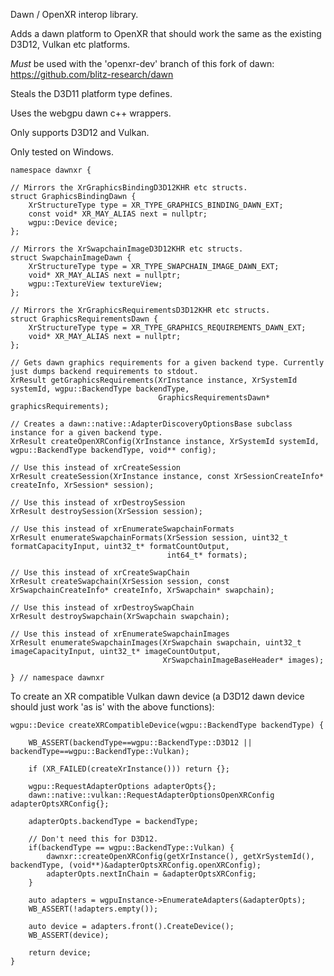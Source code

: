 Dawn / OpenXR interop library.

Adds a dawn platform to OpenXR that should work the same as the existing D3D12, Vulkan etc platforms.

*Must* be used with the 'openxr-dev' branch of this fork of dawn: https://github.com/blitz-research/dawn

Steals the D3D11 platform type defines.
 
Uses the webgpu dawn c++ wrappers.

Only supports D3D12 and Vulkan.

Only tested on Windows.

```
namespace dawnxr {

// Mirrors the XrGraphicsBindingD3D12KHR etc structs.
struct GraphicsBindingDawn {
	XrStructureType type = XR_TYPE_GRAPHICS_BINDING_DAWN_EXT;
	const void* XR_MAY_ALIAS next = nullptr;
	wgpu::Device device;
};

// Mirrors the XrSwapchainImageD3D12KHR etc structs.
struct SwapchainImageDawn {
	XrStructureType type = XR_TYPE_SWAPCHAIN_IMAGE_DAWN_EXT;
	void* XR_MAY_ALIAS next = nullptr;
	wgpu::TextureView textureView;
};

// Mirrors the XrGraphicsRequirementsD3D12KHR etc structs.
struct GraphicsRequirementsDawn {
	XrStructureType type = XR_TYPE_GRAPHICS_REQUIREMENTS_DAWN_EXT;
	void* XR_MAY_ALIAS next = nullptr;
};

// Gets dawn graphics requirements for a given backend type. Currently just dumps backend requirements to stdout.
XrResult getGraphicsRequirements(XrInstance instance, XrSystemId systemId, wgpu::BackendType backendType,
								 GraphicsRequirementsDawn* graphicsRequirements);

// Creates a dawn::native::AdapterDiscoveryOptionsBase subclass instance for a given backend type.
XrResult createOpenXRConfig(XrInstance instance, XrSystemId systemId, wgpu::BackendType backendType, void** config);

// Use this instead of xrCreateSession
XrResult createSession(XrInstance instance, const XrSessionCreateInfo* createInfo, XrSession* session);

// Use this instead of xrDestroySession
XrResult destroySession(XrSession session);

// Use this instead of xrEnumerateSwapchainFormats
XrResult enumerateSwapchainFormats(XrSession session, uint32_t formatCapacityInput, uint32_t* formatCountOutput,
								   int64_t* formats);

// Use this instead of xrCreateSwapChain
XrResult createSwapchain(XrSession session, const XrSwapchainCreateInfo* createInfo, XrSwapchain* swapchain);

// Use this instead of xrDestroySwapChain
XrResult destroySwapchain(XrSwapchain swapchain);

// Use this instead of xrEnumerateSwapchainImages
XrResult enumerateSwapchainImages(XrSwapchain swapchain, uint32_t imageCapacityInput, uint32_t* imageCountOutput,
								  XrSwapchainImageBaseHeader* images);

} // namespace dawnxr
```

To create an XR compatible Vulkan dawn device (a D3D12 dawn device should just work 'as is' with the above functions):

```
wgpu::Device createXRCompatibleDevice(wgpu::BackendType backendType) {

    WB_ASSERT(backendType==wgpu::BackendType::D3D12 || backendType==wgpu::BackendType::Vulkan);

	if (XR_FAILED(createXrInstance())) return {};

	wgpu::RequestAdapterOptions adapterOpts{};
	dawn::native::vulkan::RequestAdapterOptionsOpenXRConfig adapterOptsXRConfig{};
	
	adapterOpts.backendType = backendType;
	
    // Don't need this for D3D12.
	if(backendType == wgpu::BackendType::Vulkan) {
		dawnxr::createOpenXRConfig(getXrInstance(), getXrSystemId(), backendType, (void**)&adapterOptsXRConfig.openXRConfig);
		adapterOpts.nextInChain = &adapterOptsXRConfig;
	}
	
	auto adapters = wgpuInstance->EnumerateAdapters(&adapterOpts);
	WB_ASSERT(!adapters.empty());
	
	auto device = adapters.front().CreateDevice();
	WB_ASSERT(device);

	return device;
}
```
